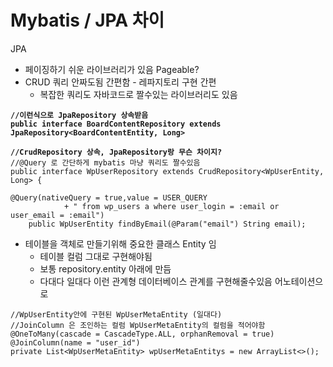 # Mybatis / JPA 차이

JPA

* 페이징하기 쉬운 라이브러리가 있음 Pageable?
* CRUD 쿼리 안짜도됨 간편함 - 레파지토리 구현 간편
  * 복잡한 쿼리도 자바코드로 짤수있는 라이브러리도 있음

<pre><code><strong>//이런식으로 JpaRepository 상속받음
</strong><strong>public interface BoardContentRepository extends JpaRepository&#x3C;BoardContentEntity, Long>
</strong></code></pre>

<pre><code><strong>//CrudRepository 상속, JpaRepository랑 무슨 차이지?
</strong>//@Query 로 간단하게 mybatis 마냥 쿼리도 짤수있음
public interface WpUserRepository extends CrudRepository&#x3C;WpUserEntity, Long> {

@Query(nativeQuery = true,value = USER_QUERY
			+ " from wp_users a where user_login = :email or user_email = :email")
	public WpUserEntity findByEmail(@Param("email") String email);
</code></pre>

* 테이블을 객체로 만들기위해 중요한 클래스 Entity 임
  * 테이블 컬럼 그대로 구현해야됨
  * 보통 repository.entity 아래에 만듬
  * 다대다 일대다 이런 관계형 데이터베이스 관계를 구현해줄수있음 어노테이션으로&#x20;

```
//WpUserEntity안에 구현된 WpUserMetaEntity (일대다)
//JoinColumn 은 조인하는 컬럼 WpUserMetaEntity의 컬럼을 적어야함
@OneToMany(cascade = CascadeType.ALL, orphanRemoval = true)
@JoinColumn(name = "user_id")
private List<WpUserMetaEntity> wpUserMetaEntitys = new ArrayList<>();

```

